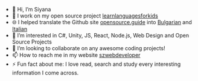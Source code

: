 - 👋 Hi, I’m Siyana 
- 🔭 I work on my open source project <a href="https://github.com/BlueButterflies/learnlanguagesforkids" target="_blank">learnlanguagesforkids</a>
- 🌐 I helped translate the Github site <a href="https://opensource.guide" target="_blank">opensource.guide</a> into <a href="https://opensource.guide/bg/" target="_blank">Bulgarian</a> and
<a href="https://opensource.guide/it/" target="_blank">Italian</a>
- 👀 I’m interested in C#, Unity, JS, React, Node.js, Web Design and Open Source Projects
- 👯 I’m looking to collaborate on any awesome coding projects!
- 📫 How to reach me in my website <a href="https://szwebdeveloper.netlify.app/" target="_blank">szwebdeveloper</a>
- ⚡️ Fun fact about me: I love read, search and study every interesting information I come across.

<!---
BlueButterflies/BlueButterflies is a ✨ special ✨ repository because its `README.md` (this file) appears on your GitHub profile.
You can click the Preview link to take a look at your changes.
--->
